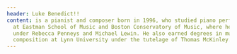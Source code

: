 ```yaml
---
header: Luke Benedict!!
content: is a pianist and composer born in 1996, who studied piano performance
  at Eastman School of Music and Boston Conservatory of Music, where he studied
  under Rebecca Penneys and Michael Lewin. He also earned degrees in music
  composition at Lynn University under the tutelage of Thomas McKinley.
---
```

